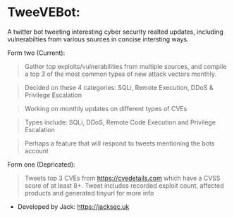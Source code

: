 # TweeVEBot:

A twitter bot tweeting interesting cyber security realted updates, including vulnerabilties from various sources in concise intersting ways.

Form two (Current):
> Gather top exploits/vulnerabilities from multiple sources, and compile a top 3 of the most common types of new attack vectors monthly.

> Decided on these 4 categories: SQLi, Remote Execution, DDoS & Privilege Escalation

> Working on monthly updates on different types of CVEs

> Types include: SQLi, DDoS, Remote Code Execution and Privilege Escalation

> Perhaps a feature that will respond to tweets mentioning the bots account

Form one (Depricated):
> Tweets top 3 CVEs from https://cvedetails.com which have a CVSS score of at least 8+. Tweet includes recorded exploit count, affected products and generated tinyurl for more info

- Developed by Jack: https://jacksec.uk
